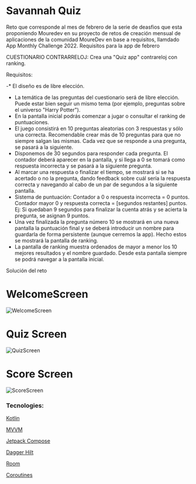 #  Savannah Quiz

Reto que corresponde al mes de febrero de la serie de deasfios que esta proponiendo Mouredev en su proyecto de retos de creación mensual de aplicaciones de la comunidad MoureDev en base a requisitos, llamdado App Monthly Challenge 2022.
Requisitos para la app de febrero

CUESTIONARIO CONTRARRELOJ: Crea una "Quiz app" contrareloj con ranking.

Requisitos:

   -* El diseño es de libre elección.
  -  La temática de las preguntas del cuestionario será de libre elección. Puede estar bien seguir un mismo tema (por ejemplo, preguntas sobre el universo "Harry Potter").
  -  En la pantalla inicial podrás comenzar a jugar o consultar el ranking de puntuaciones.
  -  El juego consistirá en 10 preguntas aleatorias con 3 respuestas y sólo una correcta. Recomendable crear más de 10 preguntas para que no siempre salgan las mismas. Cada vez que se responde a una pregunta, se pasará a la siguiente.
-    Disponemos de 30 segundos para responder cada pregunta. El contador deberá aparecer en la pantalla, y si llega a 0 se tomará como respuesta incorrecta y se pasará a la siguiente pregunta.
 -   Al marcar una respuesta o finalizar el tiempo, se mostrará si se ha acertado o no la pregunta, dando feedback sobre cuál sería la respuesta correcta y navegando al cabo de un par de segundos a la siguiente pantalla.
 -   Sistema de puntuación:
        Contador a 0 o respuesta incorrecta = 0 puntos.
        Contador mayor 0 y respuesta correcta = [segundos restantes] puntos. Ej: Si quedaban 9 segundos para finalizar la cuenta atrás y se acierta la pregunta, se asignan 9 puntos.
 -   Una vez finalizada la pregunta número 10 se mostrará en una nueva pantalla la puntuación final y se deberá introducir un nombre para guardarla de forma persistente (aunque cerremos la app). Hecho estos se mostrará la pantalla de ranking.
-    La pantalla de ranking muestra ordenados de mayor a menor los 10 mejores resultados y el nombre guardado. Desde esta pantalla siempre se podrá navegar a la pantalla inicial.


Solución del reto

# WelcomeScreen

![WelcomeScreen](https://user-images.githubusercontent.com/73857138/176320379-51a0006c-cdea-4d29-8008-5f43db94f40f.jpg)




# Quiz Screen
![QuizScreen](https://user-images.githubusercontent.com/73857138/176320400-e87e7c1b-6ed0-4609-93e6-57c565da5375.jpg)




# Score Screen
![ScoreScreen](https://user-images.githubusercontent.com/73857138/176320413-bf99bb05-795f-44b5-a597-11f88e7dbfc1.jpg)



### Tecnologies: 
 


<p>
<a href="https://kotlinlang.org/" target="_blank">Kotlin</a>
 </p>
 <p>
<a href="https://en.wikipedia.org/wiki/Model%E2%80%93view%E2%80%93viewmodel" target="_blank">MVVM</a>
 </p>
 <p>
<a href="https://developer.android.com/jetpack/compose?hl=es-419" target="_blank">Jetpack Compose</a>
 </p>
 <p >
<a href="https://dagger.dev/hilt/" target="_blank">Dagger Hilt</a>
 </p>
 <p >
<a href="https://square.github.io/retrofit/" target="_blank">Room</a>
 </p>
 <p>
<a href="https://developer.android.com/kotlin/coroutines?hl=es-419" target="_blank">Coroutines</a>
 </p>

